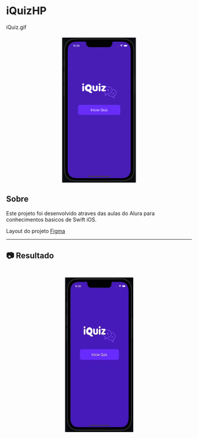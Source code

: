 # iQuizHP

iQuiz.gif

<h4 align="center">
    <img src="image/Home.png" width="200" alt="Home iQuiz-HP" />
</h4>

## Sobre

Este projeto foi desenvolvido atraves das aulas do Alura para conhecimentos basicos de Swift iOS.

Layout do projeto [Figma]([https://www.figma.com/file/2MFqqfpgUWbwqBcsq5aLko/SNEAKERS-HEADS---SHOP?node-id=0%3A1&t=1cCWDlIfZo9Ler0r-1](https://www.figma.com/file/arNzZp0KyM55CKpvlZjUOL/iQuiz?type=design&node-id=0-1&mode=design))

-------------

## 📷 Resultado

<h1 align="center">
     <img src="image/iQuiz.gif" height="420" width="185" />
</h1>
